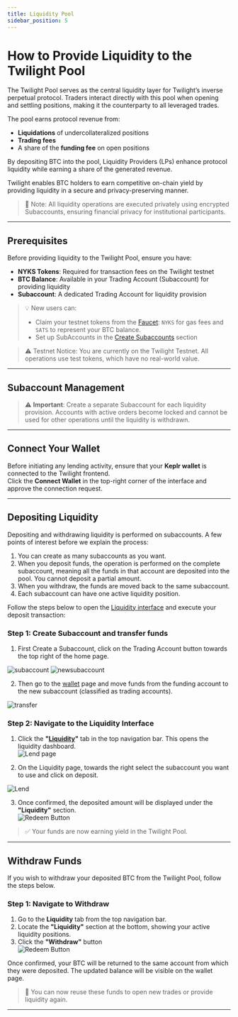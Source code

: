 ```yaml
---
title: Liquidity Pool
sidebar_position: 5
---
```


# How to Provide Liquidity to the Twilight Pool

The Twilight Pool serves as the central liquidity layer for Twilight’s inverse perpetual protocol. Traders interact directly with this pool when opening and settling positions, making it the counterparty to all leveraged trades.

The pool earns protocol revenue from:

- **Liquidations** of undercollateralized positions
- **Trading fees**
- A share of the **funding fee** on open positions

By depositing BTC into the pool, Liquidity Providers (LPs) enhance protocol liquidity while earning a share of the generated revenue.

Twilight enables BTC holders to earn competitive on-chain yield by providing liquidity in a secure and privacy-preserving manner.

> 📌 Note: All liquidity operations are executed privately using encrypted Subaccounts, ensuring financial privacy for institutional participants.

---

## Prerequisites

Before providing liquidity to the Twilight Pool, ensure you have:

- **NYKS Tokens**: Required for transaction fees on the Twilight testnet
- **BTC Balance**: Available in your Trading Account (Subaccount) for providing liquidity
- **Subaccount**: A dedicated Trading Account for liquidity provision

> 💡 New users can:
>
> - Claim your testnet tokens from the [Faucet](https://frontend.twilight.rest/faucet): `NYKS` for gas fees and `SATS` to represent your BTC balance.
> - Set up SubAccounts in the [Create Subaccounts](/docs/wallet#create-subaccounts) section

> ⚠️ Testnet Notice: You are currently on the Twilight Testnet. All operations use test tokens, which have no real-world value.
---

## Subaccount Management

> ⚠️ **Important**: Create a separate Subaccount for each liquidity provision. Accounts with active orders become locked and cannot be used for other operations until the liquidity is withdrawn.

---

## Connect Your Wallet

Before initiating any lending activity, ensure that your **Keplr wallet** is connected to the Twilight frontend.  
Click the **Connect Wallet** in the top-right corner of the interface and approve the connection request.

---

## Depositing Liquidity
Depositing and withdrawing liquidity is performed on subaccounts. A few points of interest before we explain the process:
1. You can create as many subaccounts as you want.
2. When you deposit funds, the operation is performed on the complete subaccount, meaning all the funds in that account are deposited into the pool. You cannot deposit a partial amount.
3. When you withdraw, the funds are moved back to the same subaccount.
4. Each subaccount can have one active liquidity position.

Follow the steps below to open the [Liquidity interface](https://frontend.twilight.rest/lend) and execute your deposit transaction:

### Step 1: Create Subaccount and transfer funds

1. First Create a Subaccount, click on the Trading Account button towards the top right of the home page.
<img src="/images/subaccount.png" alt="subaccount" class="enlarge-img-70" />
<img src="/images/newSubaccount.png" alt="newsubaccount" class="enlarge-img-70" />

2. Then go to the [wallet](https://frontend.twilight.rest/wallet) page and move funds from the funding account to the new subaccount (classified as trading accounts).
<img src="/images/transfer.png" alt="transfer" class="enlarge-img-70" />

### Step 2: Navigate to the Liquidity Interface
1. Click the **"[Liquidity](https://frontend.twilight.rest/lend)"** tab in the top navigation bar. This opens the liquidity dashboard.  
   <img src="/images/lendPage.png" alt="Lend page" class="enlarge-img-70" />

2. On the Liquidity page, towards the right select the subaccount you want to use and click on deposit.  
<img src="/images/lend.png" alt="Lend" class="enlarge-img-70" />

3. Once confirmed, the deposited amount will be displayed under the **"Liquidity"** section.  
   <img src="/images/redeem.png" alt="Redeem Button" class="enlarge-img" />

> ✅ Your funds are now earning yield in the Twilight Pool.

---

## Withdraw Funds

If you wish to withdraw your deposited BTC from the Twilight Pool, follow the steps below.

### Step 1: Navigate to Withdraw

1. Go to the **Liquidity** tab from the top navigation bar.
2. Locate the **"Liquidity"** section at the bottom, showing your active liquidity positions.
3. Click the **"Withdraw"** button  
   <img src="/images/redeem.png" alt="Redeem Button" class="enlarge-img" />

Once confirmed, your BTC will be returned to the same account from which they were deposited. The updated balance will be visible on the wallet page.

> 🔁 You can now reuse these funds to open new trades or provide liquidity again.

---
